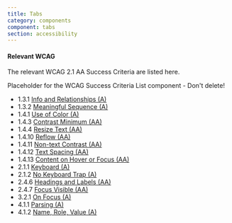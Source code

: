 ```yaml
---
title: Tabs
category: components
component: tabs
section: accessibility
---
```


#### Relevant WCAG

The relevant WCAG 2.1 AA Success Criteria are listed here.

<dummy-wcag-success-criteria-list data-list="1.3.1|1.3.2|1.4.1|1.4.3|1.4.4|1.4.10|1.4.11|1.4.12|1.4.13|2.1.1|2.1.2|2.4.6|2.4.7|3.2.1|4.1.1|4.1.2">Placeholder for the WCAG Success Criteria List component - Don't delete!</dummy-wcag-success-criteria-list>

*   1.3.1 [Info and Relationships (A)](https://www.w3.org/WAI/WCAG21/Understanding/info-and-relationships.html)
*   1.3.2 [Meaningful Sequence (A)](https://www.w3.org/WAI/WCAG21/Understanding/meaningful-sequence.html)
*   1.4.1 [Use of Color (A)](https://www.w3.org/WAI/WCAG21/Understanding/use-of-color.html)
*   1.4.3 [Contrast Minimum (AA)](https://www.w3.org/WAI/WCAG21/Understanding/contrast-minimum.html)
*   1.4.4 [Resize Text (AA)](https://www.w3.org/WAI/WCAG21/Understanding/resize-text.html)
*   1.4.10 [Reflow (AA)](https://www.w3.org/WAI/WCAG21/Understanding/reflow.html)
*   1.4.11 [Non-text Contrast (AA)](https://www.w3.org/WAI/WCAG21/Understanding/non-text-contrast.html)
*   1.4.12 [Text Spacing (AA)](https://www.w3.org/WAI/WCAG21/Understanding/text-spacing.html)
*   1.4.13 [Content on Hover or Focus (AA)](https://www.w3.org/WAI/WCAG21/Understanding/content-on-hover-or-focus.html)
*   2.1.1 [Keyboard (A)](https://www.w3.org/WAI/WCAG21/Understanding/keyboard.html)
*   2.1.2 [No Keyboard Trap (A)](https://www.w3.org/WAI/WCAG21/Understanding/no-keyboard-trap.html)
*   2.4.6 [Headings and Labels (AA)](https://www.w3.org/WAI/WCAG21/Understanding/headings-and-labels.html)
*   2.4.7 [Focus Visible (AA)](https://www.w3.org/WAI/WCAG21/Understanding/focus-visible.html)
*   3.2.1 [On Focus (A)](https://www.w3.org/WAI/WCAG21/Understanding/on-focus.html)
*   4.1.1 [Parsing (A)](https://www.w3.org/WAI/WCAG21/Understanding/parsing.html)
*   4.1.2 [Name, Role, Value (A)](https://www.w3.org/WAI/WCAG21/Understanding/name-role-value.html)